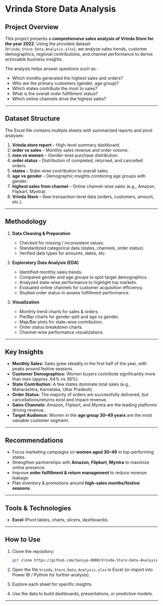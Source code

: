 # Vrinda Store Data Analysis

## Project Overview

This project presents a **comprehensive sales analysis of Vrinda Store for the year 2022**. Using the provided dataset (`Vrinda_Store_Data_Analysis.xlsx`), we analyze sales trends, customer demographics, regional contributions, and channel performance to derive actionable business insights.

The analysis helps answer questions such as:

* Which months generated the highest sales and orders?
* Who are the primary customers (gender, age group)?
* Which states contribute the most to sales?
* What is the overall order fulfillment status?
* Which online channels drive the highest sales?

---

## Dataset Structure

The Excel file contains multiple sheets with summarized reports and pivot analyses:

1. **Vrinda store report** – High-level summary dashboard.
2. **order vs sales** – Monthly sales revenue and order volume.
3. **men vs women** – Gender-wise purchase distribution.
4. **order status** – Distribution of completed, returned, and cancelled orders.
5. **states** – State-wise contribution to overall sales.
6. **age vs gender** – Demographic insights combining age groups with gender.
7. **highest sales from channel** – Online channel-wise sales (e.g., Amazon, Flipkart, Myntra).
8. **Vrinda Store** – Raw transaction-level data (orders, customers, amount, etc.).

---

## Methodology

1. **Data Cleaning & Preparation**

   * Checked for missing / inconsistent values.
   * Standardized categorical data (states, channels, order status).
   * Verified data types for amounts, dates, etc.

2. **Exploratory Data Analysis (EDA)**

   * Identified monthly sales trends.
   * Compared gender and age groups to spot target demographics.
   * Analyzed state-wise performance to highlight top markets.
   * Evaluated online channels for customer acquisition efficiency.
   * Studied order status to assess fulfillment performance.

3. **Visualization**

   * Monthly trend charts for sales & orders.
   * Pie/Bar charts for gender split and age vs gender.
   * Map/Bar plots for state-wise contribution.
   * Order status breakdown charts.
   * Channel-wise performance visualizations.

---

## Key Insights

* **Monthly Sales:** Sales grew steadily in the first half of the year, with peaks around festive seasons.
* **Customer Demographics:** Women buyers contribute significantly more than men (approx. 64% vs 36%).
* **State Contribution:** A few states dominate total sales (e.g., Maharashtra, Karnataka, Uttar Pradesh).
* **Order Status:** The majority of orders are successfully delivered, but cancellations/returns exist and impact revenue.
* **Sales Channels:** Amazon, Flipkart, and Myntra are the leading platforms driving revenue.
* **Target Audience:** Women in the **age group 30–49 years** are the most valuable customer segment.

---

## Recommendations

* Focus marketing campaigns on **women aged 30–49** in top-performing states.
* Strengthen partnerships with **Amazon, Flipkart, Myntra** to maximize online presence.
* Improve **order fulfillment & return management** to reduce revenue leakage.
* Plan inventory & promotions around **high-sales months/festive seasons**.

---

## Tools & Technologies

* **Excel** (Pivot tables, charts, slicers, dashboards).

---

## How to Use

1. Clone the repository:

   ```bash
   git clone https://github.com/Saniya-0000/Vrinda-Store-Data-Analysis.git
   ```
2. Open the file `Vrinda_Store_Data_Analysis.xlsx` in Excel (or import into Power BI / Python for further analysis).
3. Explore each sheet for specific insights.
4. Use the data to build dashboards, presentations, or predictive models.

---
